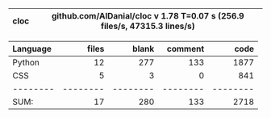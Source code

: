 cloc|github.com/AlDanial/cloc v 1.78  T=0.07 s (256.9 files/s, 47315.3 lines/s)
--- | ---

Language|files|blank|comment|code
:-------|-------:|-------:|-------:|-------:
Python|12|277|133|1877
CSS|5|3|0|841
--------|--------|--------|--------|--------
SUM:|17|280|133|2718
